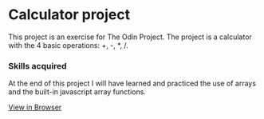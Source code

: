# Calculator project
This project is an exercise for The Odin Project. The project is a calculator with the 4 basic operations: +, -, *, /.

### Skills acquired
At the end of this project I will have learned and practiced the use of arrays and the built-in javascript array functions.

[View in Browser](https://andreaiaia.github.io/calculator/)
